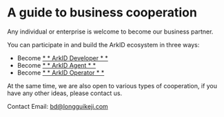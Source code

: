 # A guide to business cooperation

Any individual or enterprise is welcome to become our business partner.

You can participate in and build the ArkID ecosystem in three ways:

* Become [ * * ArkID Developer * * ](./%20%20ArkID开发商/)
* Become [ * * ArkID Agent * * ](./%20代理商/)
* Become [ * * ArkID Operator * * ](./%20运营商/)

At the same time, we are also open to various types of cooperation, if you have any other ideas, please contact us.

Contact Email: [bd@longguikeji.com](mailto:bd@longguikeji.com)